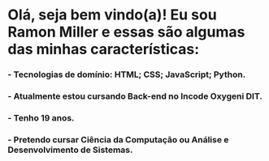 # Olá, seja bem vindo(a)! Eu sou Ramon Miller e essas são algumas das minhas características:
### - Tecnologias de domínio: HTML; CSS; JavaScript; Python.
### - Atualmente estou cursando Back-end no Incode Oxygeni DIT.
### - Tenho 19 anos.
### - Pretendo cursar Ciência da Computação ou Análise e Desenvolvimento de Sistemas.
